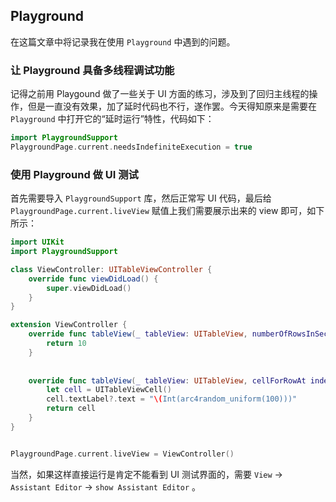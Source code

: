 ## Playground
在这篇文章中将记录我在使用 `Playground` 中遇到的问题。

### 让 Playground 具备多线程调试功能
记得之前用 Playgound 做了一些关于 UI 方面的练习，涉及到了回归主线程的操作，但是一直没有效果，加了延时代码也不行，遂作罢。今天得知原来是需要在 `Playground` 中打开它的“延时运行”特性，代码如下：
```Swift
import PlaygroundSupport
PlaygroundPage.current.needsIndefiniteExecution = true
```
### 使用 Playground 做 UI 测试
首先需要导入 `PlaygroundSupport` 库，然后正常写 UI 代码，最后给 `PlaygroundPage.current.liveView` 赋值上我们需要展示出来的 view 即可，如下所示：
```Swift
import UIKit
import PlaygroundSupport

class ViewController: UITableViewController {
    override func viewDidLoad() {
        super.viewDidLoad()
    }
}

extension ViewController {
    override func tableView(_ tableView: UITableView, numberOfRowsInSection section: Int) -> Int {
        return 10
    }
    
    
    override func tableView(_ tableView: UITableView, cellForRowAt indexPath: IndexPath) -> UITableViewCell {
        let cell = UITableViewCell()
        cell.textLabel?.text = "\(Int(arc4random_uniform(100)))"
        return cell
    }
}


PlaygroundPage.current.liveView = ViewController()
```

当然，如果这样直接运行是肯定不能看到 UI 测试界面的，需要 `View` -> `Assistant Editor` -> `show Assistant Editor` 。


